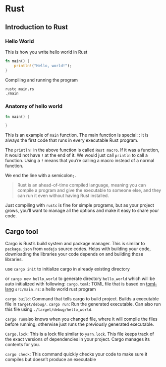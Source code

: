 # Rust

## Introduction to Rust

### Hello World

This is how you write hello world in Rust

```rust
fn main() {
    println!("Hello, world!");
}
```

Compiling and running the program

```bash
rustc main.rs
./main
```

### Anatomy of hello world

```rust
fn main() {

}
```

This is an example of `main` function. The main function is special: : it is always the first code that runs in every executable Rust program.

The `println!` in the above function is called `Rust macro`. If it was a function, it would not have `!` at the end of it.
We would just call `println` to call a function. Using a `!` means that you’re calling a macro instead of a normal function.

We end the line with a semicolon`;`.

> Rust is an ahead-of-time compiled language, meaning you can compile a program and give the executable to someone else, and they can run it even without having Rust installed.

Just compiling with `rustc` is fine for simple programs, but as your project grows, you’ll want to manage all the options and make it easy to share your code.

## Cargo tool

Cargo is Rust’s build system and package manager. This is similar to `package.json` from `nodejs` source codes.
Helps with building your code, downloading the libraries your code depends on and building those libraries.

use `cargo init` to initialize cargo in already existing directory

or `cargo new hello_world` to generate directory `hello_world` which will be auto initialized with following:
`cargo.toml`: TOML file that is based on [toml-lang](https://github.com/toml-lang/toml)
`src/main.rs`: a hello world rust program

`cargo build`: Command that tells cargo to build project. Builds a executable file in `target/debug/`.
`cargo run`: Run the generated executable. Can also run this file using `./target/debug/hello_world`.

`cargo run`also knows when you changed file, where it will compile the files before running; otherwise just runs the previously generated executable.

`Cargo.lock`: This is a lock file similar to `yarn.lock`. This file keeps track of the exact versions of dependencies in your project. Cargo manages its contents for you.

`cargo check`: This command quickly checks your code to make sure it compiles but doesn’t produce an executable
